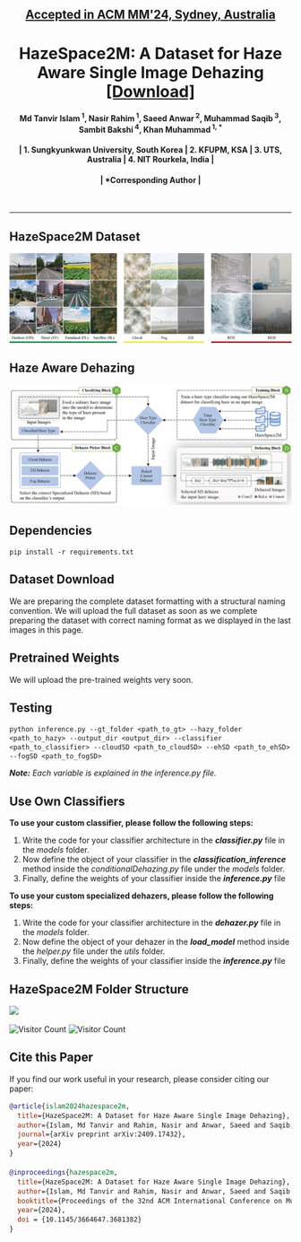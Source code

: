 <h2 align="center"><strong><a href="https://2024.acmmm.org/">Accepted in ACM MM'24, Sydney, Australia</a></strong></h2>
<h1 align="center"><strong>HazeSpace2M: A Dataset for Haze Aware Single Image Dehazing <a href="https://tanvirnwu.github.io/assets/papers/HazeSpace2M.pdf" target="_blank">[Download]</a></strong></h1>


<h4 align="center">Md Tanvir Islam<sup> 1</sup>, Nasir Rahim<sup> 1</sup>, Saeed Anwar<sup> 2</sup>, Muhammad Saqib<sup> 3</sup>, Sambit Bakshi<sup> 4</sup>, Khan Muhammad<sup> 1, *</sup></h4>
<h4 align="center">| 1. Sungkyunkwan University, South Korea | 2. KFUPM, KSA | 3. UTS, Australia | 4. NIT Rourkela, India |</h4> 
<h4 align="center">| *Corresponding Author |</h4> <br>

----------
## HazeSpace2M Dataset
![](./assets/HazeSpace2M.jpg)
## Haze Aware Dehazing
![](./assets/proposedFramework.jpg)

## Dependencies
```
pip install -r requirements.txt
````

## Dataset Download
We are preparing the complete dataset formatting with a structural naming convention. We will upload the full dataset as soon as we complete preparing the dataset with correct naming format as we displayed in the last images in this page. 
<!--The subsets of the HazeSpace2M dataset are available for download from the following links:
1. **Kaggle:** Outdoor | 2. Street | 3. Farmland | 4. Satellite 
2. **TeraBox:** Outdoor | 2. Street | 3. Farmland | 4. Satellite -->


## Pretrained Weights
We will upload the pre-trained weights very soon.
<!--All the pre-trained weights of the classifiers and the dehazers are available to download:
<br>
DropBox: | [**Classifier**](https://www.dropbox.com/scl/fo/8yq89dwtzi5oz46m394vt/AFdoA362cTL8-lLLxoITo9w?rlkey=brfwcbcnv4y627elmz21i626w&st=3vaoml2m&dl=0) | [**Specialized Dehazers**](https://www.dropbox.com/scl/fo/kc6lnv7gbov0npu2obp4n/AD5zNVhki2x3GH9HA5Lwbqk?rlkey=jzpunuzrkb0a44hh1x1fu44yi&st=7gb5qb67&dl=0) |
-->
## Testing
```
python inference.py --gt_folder <path_to_gt> --hazy_folder <path_to_hazy> --output_dir <output_dir> --classifier <path_to_classifier> --cloudSD <path_to_cloudSD> --ehSD <path_to_ehSD> --fogSD <path_to_fogSD>

````
_**Note:** Each variable is explained in the inference.py file._


## Use Own Classifiers
**To use your custom classifier, please follow the following steps:**
1. Write the code for your classifier architecture in the _**classifier.py**_ file in the _models_ folder.
2. Now define the object of your classifier in the _**classification_inference**_ method inside the _conditionalDehazing.py_ file under the _models_ folder.
3. Finally, define the weights of your classifier inside the _**inference.py**_ file
   
**To use your custom specialized dehazers, please follow the following steps:**
1. Write the code for your classifier architecture in the _**dehazer.py**_ file in the _models_ folder.
2. Now define the object of your dehazer in the _**load_model**_ method inside the _helper.py_ file under the _utils_ folder.
3. Finally, define the weights of your classifier inside the _**inference.py**_ file

## HazeSpace2M Folder Structure
![](./assets/datasetStructure-02.jpg)


![Visitor Count](https://komarev.com/ghpvc/?tanvirnwu=tanvirnwu&repo=HazeSpace2M)
![Visitor Count](https://shields-io-visitor-counter.herokuapp.com/badge?page=tanvirnwu.HazeSpace2M)



## Cite this Paper

If you find our work useful in your research, please consider citing our paper:

```bibtex
@article{islam2024hazespace2m,
  title={HazeSpace2M: A Dataset for Haze Aware Single Image Dehazing},
  author={Islam, Md Tanvir and Rahim, Nasir and Anwar, Saeed and Saqib, Muhammad and Bakshi, Sambit and Muhammad, Khan},
  journal={arXiv preprint arXiv:2409.17432},
  year={2024}
}

@inproceedings{hazespace2m,
  title={HazeSpace2M: A Dataset for Haze Aware Single Image Dehazing},
  author={Islam, Md Tanvir and Rahim, Nasir and Anwar, Saeed and Saqib Muhammad and Bakshi, Sambit and Muhammad, Khan},
  booktitle={Proceedings of the 32nd ACM International Conference on Multimedia},
  year={2024},
  doi = {10.1145/3664647.3681382}
}
